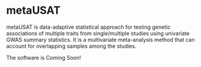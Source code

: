 # metaUSAT
metaUSAT is data-adaptive statistical approach for testing genetic associations of multiple traits from single/multiple studies using univariate GWAS summary statistics. It is a multivariate meta-analysis method that can account for overlapping samples among the studies.

The software is Coming Soon! 
